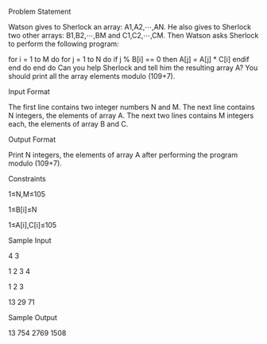 Problem Statement

Watson gives to Sherlock an array: A1,A2,⋯,AN. He also gives to Sherlock two other arrays: B1,B2,⋯,BM and C1,C2,⋯,CM. 
Then Watson asks Sherlock to perform the following program:

for i = 1 to M do
    for j = 1 to N do
        if j % B[i] == 0 then
            A[j] = A[j] * C[i]
        endif
    end do
end do
Can you help Sherlock and tell him the resulting array A? You should print all the array elements modulo (109+7).

Input Format 

The first line contains two integer numbers N and M. The next line contains N integers, the elements of array A. The next two lines contains M integers each, the elements of array B and C.

Output Format 

Print N integers, the elements of array A after performing the program modulo (109+7).

Constraints 

1≤N,M≤105 

1≤B[i]≤N 

1≤A[i],C[i]≤105

Sample Input

4 3

1 2 3 4

1 2 3

13 29 71

Sample Output

13 754 2769 1508    
